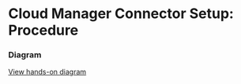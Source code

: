 # Cloud Manager Connector Setup: Procedure

### Diagram
[View hands-on diagram](https://github.com/maysay1999/aad/blob/main/cvo/220117_hands-on_diagram_cvo.pdf)

